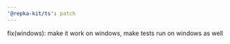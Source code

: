 ```yaml
---
'@repka-kit/ts': patch
---
```


fix(windows): make it work on windows, make tests run on windows as well
